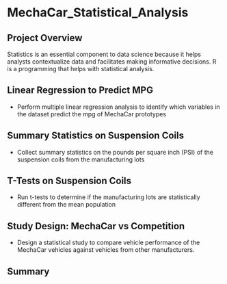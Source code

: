 # MechaCar_Statistical_Analysis
## Project Overview
Statistics is an essential component to data science because it helps analysts contextualize data and facilitates making informative decisions. 
R is a programming that helps with statistical analysis. 
## Linear Regression to Predict MPG
* Perform multiple linear regression analysis to identify which variables in the dataset predict the mpg of MechaCar prototypes
## Summary Statistics on Suspension Coils
* Collect summary statistics on the pounds per square inch (PSI) of the suspension coils from the manufacturing lots
## T-Tests on Suspension Coils
* Run t-tests to determine if the manufacturing lots are statistically different from the mean population
## Study Design: MechaCar vs Competition
* Design a statistical study to compare vehicle performance of the MechaCar vehicles against vehicles from other manufacturers.
## Summary
